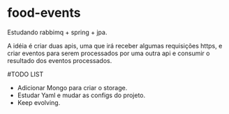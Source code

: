 # food-events
Estudando rabbimq + spring + jpa.


A idéia é criar duas apis, uma que irá receber algumas requisições https, e criar eventos para serem processados por uma outra api e consumir o resultado dos eventos processados.


#TODO LIST

- Adicionar Mongo para criar o storage.
- Estudar Yaml e mudar as configs do projeto.
- Keep evolving.
